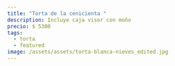 ```yaml
---
title: "Torta de la cenicienta "
description: Incluye caja visor con moño
precio: $ 5300
tags:
  - torta
  - featured
image: /assets/assets/torta-blanca-nieves_edited.jpg
---
```

